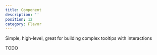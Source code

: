 ```yaml
---
title: Component
description: ''
position: 12
category: Flavor
---
```


Simple, high-level, great for building complex tooltips with interactions

TODO
